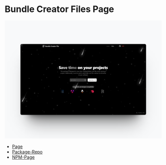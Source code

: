 <h1>Bundle Creator Files Page</h1>

<img src="/public/Mockup1.png">

- [Page](https://bcfiles.vercel.app/)
- [Package-Repo](https://github.com/joshtin2505/bc-files)
- [NPM-Page](https://www.npmjs.com/package/bcfiles)